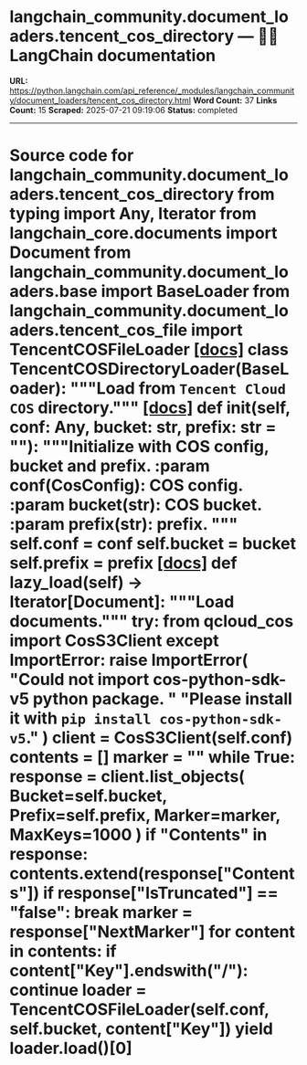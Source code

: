 # langchain_community.document_loaders.tencent_cos_directory — 🦜🔗 LangChain  documentation

**URL:** https://python.langchain.com/api_reference/_modules/langchain_community/document_loaders/tencent_cos_directory.html
**Word Count:** 37
**Links Count:** 15
**Scraped:** 2025-07-21 09:19:06
**Status:** completed

---

# Source code for langchain\_community.document\_loaders.tencent\_cos\_directory               from typing import Any, Iterator          from langchain_core.documents import Document          from langchain_community.document_loaders.base import BaseLoader     from langchain_community.document_loaders.tencent_cos_file import TencentCOSFileLoader                              [[docs]](https://python.langchain.com/api_reference/community/document_loaders/langchain_community.document_loaders.tencent_cos_directory.TencentCOSDirectoryLoader.html#langchain_community.document_loaders.tencent_cos_directory.TencentCOSDirectoryLoader)     class TencentCOSDirectoryLoader(BaseLoader):         """Load from `Tencent Cloud COS` directory."""                         [[docs]](https://python.langchain.com/api_reference/community/document_loaders/langchain_community.document_loaders.tencent_cos_directory.TencentCOSDirectoryLoader.html#langchain_community.document_loaders.tencent_cos_directory.TencentCOSDirectoryLoader.__init__)         def __init__(self, conf: Any, bucket: str, prefix: str = ""):             """Initialize with COS config, bucket and prefix.             :param conf(CosConfig): COS config.             :param bucket(str): COS bucket.             :param prefix(str): prefix.             """             self.conf = conf             self.bucket = bucket             self.prefix = prefix                                        [[docs]](https://python.langchain.com/api_reference/community/document_loaders/langchain_community.document_loaders.tencent_cos_directory.TencentCOSDirectoryLoader.html#langchain_community.document_loaders.tencent_cos_directory.TencentCOSDirectoryLoader.lazy_load)         def lazy_load(self) -> Iterator[Document]:             """Load documents."""             try:                 from qcloud_cos import CosS3Client             except ImportError:                 raise ImportError(                     "Could not import cos-python-sdk-v5 python package. "                     "Please install it with `pip install cos-python-sdk-v5`."                 )             client = CosS3Client(self.conf)             contents = []             marker = ""             while True:                 response = client.list_objects(                     Bucket=self.bucket, Prefix=self.prefix, Marker=marker, MaxKeys=1000                 )                 if "Contents" in response:                     contents.extend(response["Contents"])                 if response["IsTruncated"] == "false":                     break                 marker = response["NextMarker"]             for content in contents:                 if content["Key"].endswith("/"):                     continue                 loader = TencentCOSFileLoader(self.conf, self.bucket, content["Key"])                 yield loader.load()[0]
